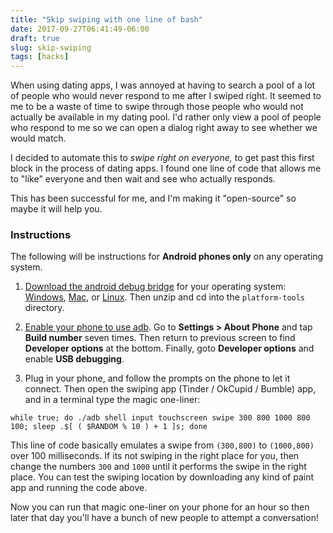 ```yaml
---
title: "Skip swiping with one line of bash"
date: 2017-09-27T06:41:49-06:00
draft: true
slug: skip-swiping
tags: [hacks]
---
```



When using dating apps, I was annoyed at having to search a pool of a lot of people who would never respond to me after I swiped right. It seemed to me to be a waste of time to swipe through those people who would not actually be available in my dating pool. I'd rather only view a pool of people who respond to me so we can open a dialog right away to see whether we would match. 

I decided to automate this to *swipe right on everyone,* to get past this first block in the process of dating apps. I found one line of code that allows me to "like" everyone and then wait and see who actually responds. 

This has been successful for me, and I'm making it "open-source" so maybe it will help you.

### Instructions 

The following will be instructions for **Android phones only** on any operating system.

1. [Download the android debug bridge](https://developer.android.com/studio/releases/platform-tools.html) for your operating system: [Windows](https://dl.google.com/android/repository/platform-tools-latest-windows.zip), [Mac](https://dl.google.com/android/repository/platform-tools-latest-darwin.zip), or [Linux](https://dl.google.com/android/repository/platform-tools-latest-linux.zip). Then unzip and cd into the `platform-tools` directory.

2. [Enable your phone to use adb](https://developer.android.com/studio/command-line/adb.html#Enabling). Go to **Settings > About Phone** and tap **Build number** seven times. Then return to previous screen to find  **Developer options** at the bottom. Finally, goto **Developer options** and enable **USB debugging**. 

3. Plug in your phone, and follow the prompts on the phone to let it connect. Then open the swiping app (Tinder / OkCupid / Bumble) app, and in a terminal type the magic one-liner:

```
while true; do ./adb shell input touchscreen swipe 300 800 1000 800 100; sleep .$[ ( $RANDOM % 10 ) + 1 ]s; done
```
This line of code basically emulates a swipe from `(300,800)` to `(1000,800)` over 100 milliseconds. If its not swiping in the right place for you, then change the numbers `300` and `1000` until it performs the swipe in the right place. You can test the swiping location by downloading any kind of paint app and running the code above.

Now you can run that magic one-liner on your phone for an hour so then later that day you'll have a bunch of new people to attempt a conversation!